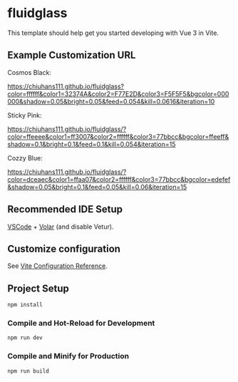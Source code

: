# fluidglass

This template should help get you started developing with Vue 3 in Vite.

## Example Customization URL

Cosmos Black:

https://chiuhans111.github.io/fluidglass?color=ffffff&color1=32374A&color2=F77E2D&color3=F5F5F5&bgcolor=000000&shadow=0.05&bright=0.05&feed=0.054&kill=0.0616&iteration=10

Sticky Pink:

https://chiuhans111.github.io/fluidglass/?color=ffeeee&color1=ff3007&color2=ffffff&color3=77bbcc&bgcolor=ffeeff&shadow=0.1&bright=0.1&feed=0.1&kill=0.054&iteration=15

Cozzy Blue:

https://chiuhans111.github.io/fluidglass/?color=dceaec&color1=ffaa07&color2=ffffff&color3=77bbcc&bgcolor=edefef&shadow=0.05&bright=0.1&feed=0.05&kill=0.06&iteration=15

## Recommended IDE Setup

[VSCode](https://code.visualstudio.com/) + [Volar](https://marketplace.visualstudio.com/items?itemName=Vue.volar) (and disable Vetur).

## Customize configuration

See [Vite Configuration Reference](https://vite.dev/config/).

## Project Setup

```sh
npm install
```

### Compile and Hot-Reload for Development

```sh
npm run dev
```

### Compile and Minify for Production

```sh
npm run build
```
